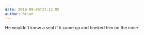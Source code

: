```yaml
---
date: 2016-08-06T17:12:00
author: Brian
---
```

He wouldn't know a seal if it came up and honked him on the nose.